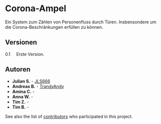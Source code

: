# Corona-Ampel

Ein System zum Zählen von Personenfluss durch Türen. Insbensondere um die Corona-Beschränkungen erfüllen zu können.   

## Versionen

0.1 &nbsp;&nbsp;&nbsp;&nbsp;Erste Version.

## Autoren

* **Julian S.** - [JLS666](https://github.com/JLS666)
* **Andreas B.** - [TrandyAndy](https://github.com/TrandyAndy)
* **Amina C.** - 
* **Anna W.** - 
* **Tim Z.** -
* **Tim B.** - 

See also the list of [contributors](https://github.com/TrandyAndy/Cor-Count/graphs/contributors) who participated in this project.